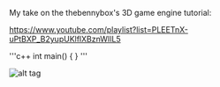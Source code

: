 My take on the thebennybox's 3D game engine tutorial:

https://www.youtube.com/playlist?list=PLEETnX-uPtBXP_B2yupUKlflXBznWIlL5

'''c++
int main()
{
}
'''


![alt tag](https://raw.github.com/meuter/tiny/master/res/pictures/snapshot.png)
